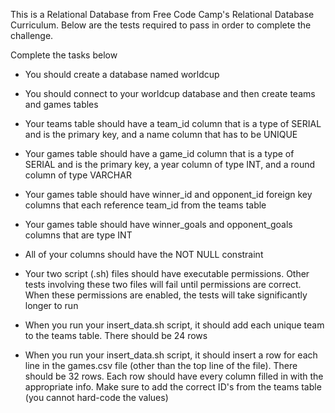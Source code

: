 This is a Relational Database from Free Code Camp's Relational Database Curriculum. Below are the tests required to pass in order to complete the challenge.


Complete the tasks below

- You should create a database named worldcup

- You should connect to your worldcup database and then create teams and games tables

- Your teams table should have a team_id column that is a type of SERIAL and is the primary key, and a name column that has to be UNIQUE

- Your games table should have a game_id column that is a type of SERIAL and is the primary key, a year column of type INT, and a round column of type VARCHAR

- Your games table should have winner_id and opponent_id foreign key columns that each reference team_id from the teams table

- Your games table should have winner_goals and opponent_goals columns that are type INT

- All of your columns should have the NOT NULL constraint

- Your two script (.sh) files should have executable permissions. Other tests involving these two files will fail until permissions are correct. When these permissions are enabled, the tests will take significantly longer to run

- When you run your insert_data.sh script, it should add each unique team to the teams table. There should be 24 rows

- When you run your insert_data.sh script, it should insert a row for each line in the games.csv file (other than the top line of the file). There should be 32 rows. Each row should have every column filled in with the appropriate info. Make sure to add the correct ID's from the teams table (you cannot hard-code the values)